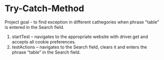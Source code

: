# Try-Catch-Method
Project goal - to find exception in different cathegories when phrase "table" is entered in the Search field. 
1. startTest – navigates to the appropriate website with driver.get and accepts all cookie preferences.
2. testActions – navigates to the Search field, clears it and enters the phrase “table” in the Search field.
